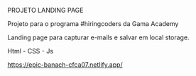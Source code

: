 PROJETO LANDING PAGE 

Projeto para o programa #hiringcoders da Gama Academy 

Landing page para capturar e-mails e salvar em local storage.

Html - CSS - Js

https://epic-banach-cfca07.netlify.app/
